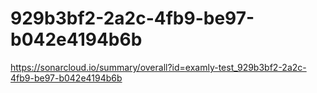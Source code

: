 # 929b3bf2-2a2c-4fb9-be97-b042e4194b6b
https://sonarcloud.io/summary/overall?id=examly-test_929b3bf2-2a2c-4fb9-be97-b042e4194b6b
